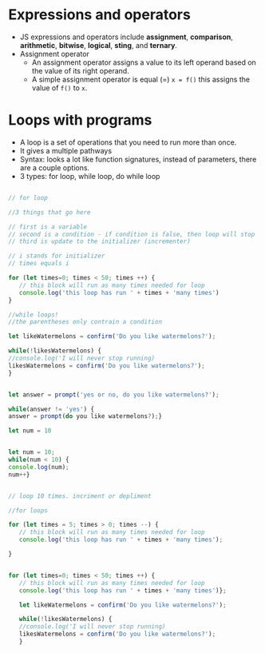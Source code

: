 # Expressions and operators

- JS expressions and operators include **assignment**, **comparison**, **arithmetic**, **bitwise**, **logical**, **sting**, and **ternary**.
- Assignment operator
  - An assignment operator assigns a value to its left operand based on the value of its right operand.
  - A simple assignment operator is equal (=) `x = f()` this assigns the value of `f()` to `x`.

# Loops with programs

- A loop is a set of operations that you need to run more than once.
- It gives a multiple pathways
- Syntax: looks a lot like function signatures, instead of parameters, there are a couple options.
- 3 types: for loop, while loop, do while loop

 ```js

// for loop

//3 things that go here

// first is a variable
// second is a condition - if condition is false, then loop will stop
// third is update to the initializer (incrementer)

// i stands for initializer 
// times equals i

for (let times=0; times < 50; times ++) {
    // this block will run as many times needed for loop
    console.log('this loop has run ' + times + 'many times')
}

//while loops!
//the parentheses only contrain a condition

let likeWatermelons = confirm('Do you like watermelons?');

while(!likesWatermelons) {
//console.log('I will never stop running)
likesWatermelons = confirm('Do you like watermelons?');
}


let answer = prompt('yes or no, do you like watermelons?');

while(answer != 'yes') {
answer = prompt(do you like watermelons?);}

let num = 10


let num = 10;
while(num < 10) {
console.log(num);
num++}


// loop 10 times. incriment or depliment

//for loops

for (let times = 5; times > 0; times --) {
    // this block will run as many times needed for loop
    console.log('this loop has run ' + times + 'many times');

}


for (let times=0; times < 50; times ++) {
    // this block will run as many times needed for loop
    console.log('this loop has run ' + times + 'many times')};

    let likeWatermelons = confirm('Do you like watermelons?');

    while(!likesWatermelons) {
    //console.log('I will never stop running)
    likesWatermelons = confirm('Do you like watermelons?');
    }
  ```
  
